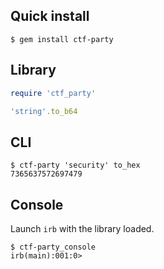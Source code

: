 
## Quick install

```
$ gem install ctf-party
```

## Library

```ruby
require 'ctf_party'

'string'.to_b64
```

## CLI

```
$ ctf-party 'security' to_hex
7365637572697479
```

## Console

Launch `irb` with the library loaded.

```
$ ctf-party_console
irb(main):001:0>
```
